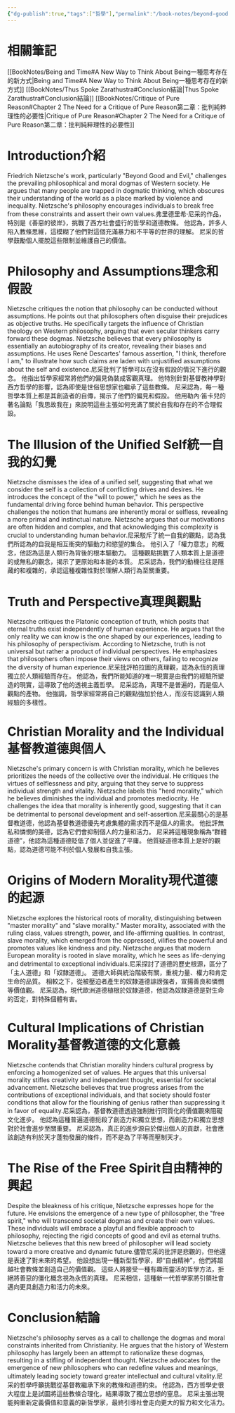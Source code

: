 ```yaml
---
{"dg-publish":true,"tags":["哲學"],"permalink":"/book-notes/beyond-good-and-evil/","dgPassFrontmatter":true,"created":"2024-11-24T10:41:52.093+08:00","updated":"2024-11-28T12:32:08.326+08:00"}
---
```


# 相關筆記
[[BookNotes/Being and Time#A New Way to Think About Being一種思考存在的新方式\|Being and Time#A New Way to Think About Being一種思考存在的新方式]]
[[BookNotes/Thus Spoke Zarathustra#Conclusion結論\|Thus Spoke Zarathustra#Conclusion結論]]
[[BookNotes/Critique of Pure Reason#Chapter 2 The Need for a Critique of Pure Reason第二章：批判純粹理性的必要性\|Critique of Pure Reason#Chapter 2 The Need for a Critique of Pure Reason第二章：批判純粹理性的必要性]]
# Introduction介紹
Friedrich Nietzsche's work, particularly "Beyond Good and Evil," challenges the prevailing philosophical and moral dogmas of Western society. He argues that many people are trapped in dogmatic thinking, which obscures their understanding of the world as a place marked by violence and inequality. Nietzsche's philosophy encourages individuals to break free from these constraints and assert their own values.弗里德里希·尼采的作品，特別是《善惡的彼岸》，挑戰了西方社會盛行的哲學和道德教條。 他認為，許多人陷入教條思維，這模糊了他們對這個充滿暴力和不平等的世界的理解。 尼采的哲學鼓勵個人擺脫這些限制並維護自己的價值。

# Philosophy and Assumptions理念和假設

Nietzsche critiques the notion that philosophy can be conducted without assumptions. He points out that philosophers often disguise their prejudices as objective truths. He specifically targets the influence of Christian theology on Western philosophy, arguing that even secular thinkers carry forward these dogmas. Nietzsche believes that every philosophy is essentially an autobiography of its creator, revealing their biases and assumptions. He uses René Descartes' famous assertion, "I think, therefore I am," to illustrate how such claims are laden with unjustified assumptions about the self and existence.尼采批判了哲學可以在沒有假設的情況下進行的觀念。 他指出哲學家經常將他們的偏見偽裝成客觀真理。 他特別針對基督教神學對西方哲學的影響，認為即使是世俗思想家也繼承了這些教條。 尼采認為，每一種哲學本質上都是其創造者的自傳，揭示了他們的偏見和假設。 他用勒內·笛卡兒的著名論點「我思故我在」來說明這些主張如何充滿了關於自我和存在的不合理假設。

# The Illusion of the Unified Self統一自我的幻覺

Nietzsche dismisses the idea of a unified self, suggesting that what we consider the self is a collection of conflicting drives and desires. He introduces the concept of the "will to power," which he sees as the fundamental driving force behind human behavior. This perspective challenges the notion that humans are inherently moral or selfless, revealing a more primal and instinctual nature. Nietzsche argues that our motivations are often hidden and complex, and that acknowledging this complexity is crucial to understanding human behavior.尼采駁斥了統一自我的觀點，認為我們所認為的自我是相互衝突的驅動力和慾望的集合。 他引入了「權力意志」的概念，他認為這是人類行為背後的根本驅動力。 這種觀點挑戰了人類本質上是道德的或無私的觀念，揭示了更原始和本能的本質。 尼采認為，我們的動機往往是隱藏的和複雜的，承認這種複雜性對於理解人類行為至關重要。

# Truth and Perspective真理與觀點

Nietzsche critiques the Platonic conception of truth, which posits that eternal truths exist independently of human experience. He argues that the only reality we can know is the one shaped by our experiences, leading to his philosophy of perspectivism. According to Nietzsche, truth is not universal but rather a product of individual perspectives. He emphasizes that philosophers often impose their views on others, failing to recognize the diversity of human experience.尼采批評柏拉圖的真理觀，認為永恆的真理獨立於人類經驗而存在。 他認為，我們所能知道的唯一現實是由我們的經驗所塑造的現實，這導致了他的透視主義哲學。 尼采認為，真理不是普遍的，而是個人觀點的產物。 他強調，哲學家經常將自己的觀點強加於他人，而沒有認識到人類經驗的多樣性。

# Christian Morality and the Individual基督教道德與個人

Nietzsche's primary concern is with Christian morality, which he believes prioritizes the needs of the collective over the individual. He critiques the virtues of selflessness and pity, arguing that they serve to suppress individual strength and vitality. Nietzsche labels this "herd morality," which he believes diminishes the individual and promotes mediocrity. He challenges the idea that morality is inherently good, suggesting that it can be detrimental to personal development and self-assertion.尼采最關心的是基督教道德，他認為基督教道德優先考慮集體的需求而不是個人的需求。 他批評無私和憐憫的美德，認為它們會抑制個人的力量和活力。 尼采將這種現象稱為“群體道德”，他認為這種道德貶低了個人並促進了平庸。 他質疑道德本質上是好的觀點，認為道德可能不利於個人發展和自我主張。

# Origins of Modern Morality現代道德的起源

Nietzsche explores the historical roots of morality, distinguishing between "master morality" and "slave morality." Master morality, associated with the ruling class, values strength, power, and life-affirming qualities. In contrast, slave morality, which emerged from the oppressed, vilifies the powerful and promotes values like kindness and pity. Nietzsche argues that modern European morality is rooted in slave morality, which he sees as life-denying and detrimental to exceptional individuals.尼采探討了道德的歷史根源，區分了「主人道德」和「奴隸道德」。 道德大師與統治階級有關，重視力量、權力和肯定生命的品質。 相較之下，從被壓迫者產生的奴隸道德誹謗強者，宣揚善良和憐憫等價值觀。 尼采認為，現代歐洲道德植根於奴隸道德，他認為奴隸道德是對生命的否定，對特殊個體有害。

# Cultural Implications of Christian Morality基督教道德的文化意義

Nietzsche contends that Christian morality hinders cultural progress by enforcing a homogenized set of values. He argues that this universal morality stifles creativity and independent thought, essential for societal advancement. Nietzsche believes that true progress arises from the contributions of exceptional individuals, and that society should foster conditions that allow for the flourishing of genius rather than suppressing it in favor of equality.尼采認為，基督教道德透過強制推行同質化的價值觀來阻礙文化進步。 他認為這種普遍道德扼殺了創造力和獨立思想，而創造力和獨立思想對於社會進步至關重要。 尼采認為，真正的進步源自於傑出個人的貢獻，社會應該創造有利於天才蓬勃發展的條件，而不是為了平等而壓制天才。

# The Rise of the Free Spirit自由精神的興起

Despite the bleakness of his critique, Nietzsche expresses hope for the future. He envisions the emergence of a new type of philosopher, the "free spirit," who will transcend societal dogmas and create their own values. These individuals will embrace a playful and flexible approach to philosophy, rejecting the rigid concepts of good and evil as eternal truths. Nietzsche believes that this new breed of philosopher will lead society toward a more creative and dynamic future.儘管尼采的批評是悲觀的，但他還是表達了對未來的希望。 他設想出現一種新型哲學家，即“自由精神”，他們將超越社會教條並創造自己的價值觀。 這些人將接受一種有趣而靈活的哲學方法，拒絕將善惡的僵化概念視為永恆的真理。 尼采相信，這種新一代哲學家將引領社會邁向更具創造力和活力的未來。

# Conclusion結論

Nietzsche's philosophy serves as a call to challenge the dogmas and moral constraints inherited from Christianity. He argues that the history of Western philosophy has largely been an attempt to rationalize these dogmas, resulting in a stifling of independent thought. Nietzsche advocates for the emergence of new philosophers who can redefine values and meanings, ultimately leading society toward greater intellectual and cultural vitality.尼采的哲學呼籲挑戰從基督教繼承下來的教條和道德約束。 他認為，西方哲學史很大程度上是試圖將這些教條合理化，結果導致了獨立思想的窒息。 尼采主張出現能夠重新定義價值和意義的新哲學家，最終引導社會走向更大的智力和文化活力。